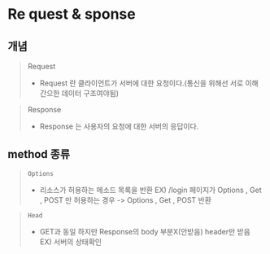 # Re quest & sponse

## 개념
> Request
> - Request 란 클라이언트가 서버에 대한 요청이다.(통신을 위해선 서로 이해간으한 데이터 구조여야됨)

> Response
> - Response 는 사용자의 요청에 대한 서버의 응답이다.

## method 종류
> `Options` 
> - 리소스가 허용하는 메소드 목록을 반환
> EX) /login 페이지가 Options , Get , POST 만 허용하는 경우 -> Options , Get , POST 반환

> `Head`
> - GET과 동일 하지만 Response의 body 부분X(안받음) header만 받음
> EX) 서버의 상태확인
